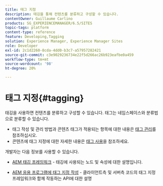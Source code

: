 ```yaml
---
title: 태그 지정
description: 태깅을 통해 컨텐츠를 분류하고 구성할 수 있습니다.
contentOwner: Guillaume Carlino
products: SG_EXPERIENCEMANAGER/6.5/SITES
topic-tags: platform
content-type: reference
feature: Developing,Tagging
solution: Experience Manager, Experience Manager Sites
role: Developer
exl-id: 2c1d2260-8cda-4dd0-b3c7-a57957282421
source-git-commit: c3e9029236734e22f5d266ac26b923eafbe0a459
workflow-type: tm+mt
source-wordcount: '98'
ht-degree: 20%

---
```


# 태그 지정{#tagging}

태깅을 사용하면 컨텐츠를 분류하고 구성할 수 있습니다. 태그는 네임스페이스와 분류법으로 분류할 수 있습니다.

* 태그 작성 및 관리 방법과 콘텐츠 태그가 적용되는 항목에 대한 내용은 [태그 관리](/help/sites-administering/tags.md)를 참조하십시오.
* 콘텐츠에 태그 지정에 대한 자세한 내용은 [태그 사용](/help/sites-authoring/tags.md)을 참조하세요.

개발자는 다음 정보를 사용할 수 있습니다.

* [AEM 태깅 프레임워크](/help/sites-developing/framework.md) - 태깅에 사용되는 노드 및 속성에 대한 설명입니다.

* [AEM 응용 프로그램에 태그 지정 작성](/help/sites-developing/building.md) - 클라이언트측 및 서버측 코드의 태그 지정 프레임워크와 함께 작동하는 API에 대한 설명
